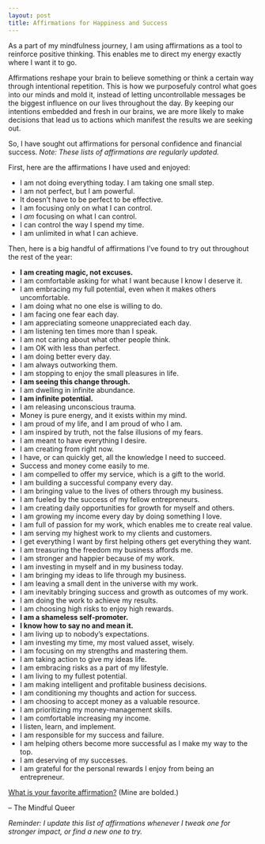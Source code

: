 ```yaml
---
layout: post
title: Affirmations for Happiness and Success
---
```


As a part of my mindfulness journey, I am using affirmations as a tool to reinforce positive thinking. This enables me to direct my energy exactly where I want it to go.

Affirmations reshape your brain to believe something or think a certain way through intentional repetition. This is how we purposefuly control what goes into our minds and mold it, instead of letting uncontrollable messages be the biggest influence on our lives throughout the day. By keeping our intentions embedded and fresh in our brains, we are more likely to make decisions that lead us to actions which manifest the results we are seeking out.

So, I have sought out affirmations for personal confidence and financial success. _Note: These lists of affirmations are regularly updated._

First, here are the affirmations I have used and enjoyed:

* I am not doing everything today. I am taking one small step.
* I am not perfect, but I am powerful.
* It doesn’t have to be perfect to be effective.
* I am focusing only on what I can control.
* I _am_ focusing on what I can control.
* I can control the way I spend my time.
* I am unlimited in what I can achieve.

Then, here is a big handful of affirmations I’ve found to try out throughout the rest of the year:

* **I am creating magic, not excuses.**
* I am comfortable asking for what I want because I know I deserve it.
* I am embracing my full potential, even when it makes others uncomfortable.
* I am doing what no one else is willing to do.
* I am facing one fear each day.
* I am appreciating someone unappreciated each day.
* I am listening ten times more than I speak.
* I am not caring about what other people think.
* I am OK with less than perfect.
* I am doing better every day.
* I am always outworking them.
* I am stopping to enjoy the small pleasures in life.
* **I am seeing this change through.**
* I am dwelling in infinite abundance.
* **I am infinite potential.**
* I am releasing unconscious trauma.
* Money is pure energy, and it exists within my mind.
* I am proud of my life, and I am proud of who I am.
* I am inspired by truth, not the false illusions of my fears.
* I am meant to have everything I desire.
* I am creating from right now.
* I have, or can quickly get, all the knowledge I need to succeed.
* Success and money come easily to me.
* I am compelled to offer my service, which is a gift to the world.
* I am building a successful company every day.
* I am bringing value to the lives of others through my business. 
* I am fueled by the success of my fellow entrepreneurs.
* I am creating daily opportunities for growth for myself and others.
* I am growing my income every day by doing something I love.
* I am full of passion for my work, which enables me to create real value.
* I am serving my highest work to my clients and customers.
* I get everything I want by first helping others get everything they want.
* I am treasuring the freedom my business affords me.
* I am stronger and happier because of my work.
* I am investing in myself and in my business today.
* I am bringing my ideas to life through my business.
* I am leaving a small dent in the universe with my work.
* I am inevitably bringing success and growth as outcomes of my work.
* I am doing the work to achieve my results.
* I am choosing high risks to enjoy high rewards.
* **I am a shameless self-promoter.**
* **I know how to say no and mean it.**
* I am living up to nobody’s expectations.
* I am investing my time, my most valued asset, wisely.
* I am focusing on my strengths and mastering them.
* I am taking action to give my ideas life.
* I am embracing risks as a part of my lifestyle.
* I am living to my fullest potential.
* I am making intelligent and profitable business decisions.
* I am conditioning my thoughts and action for success.
* I am choosing to accept money as a valuable resource.
* I am prioritizing my money-management skills.
* I am comfortable increasing my income.
* I listen, learn, and implement.
* I am responsible for my success and failure. 
* I am helping others become more successful as I make my way to the top.
* I am deserving of my successes.
* I am grateful for the personal rewards I enjoy from being an entrepreneur.

[What is your favorite affirmation?](https://twitter.com/intent/tweet?text=My%20favorite%20affirmation%20is%20WRITE%20YOURS%20HERE!&url=http://mindfulqueer.com/2018/01/affirmations-for-success/&hashtags=mindfulness,luckengineer&via=annedorko&in-reply-to=953568780868837376) (Mine are bolded.)

– The Mindful Queer

_Reminder: I update this list of affirmations whenever I tweak one for stronger impact, or find a new one to try._
